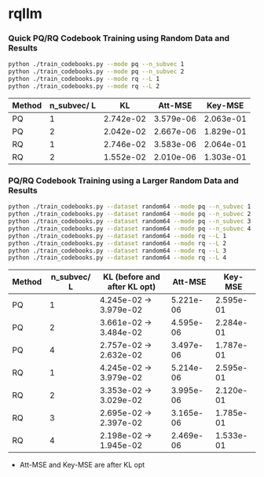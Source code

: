 # rqllm


### Quick PQ/RQ Codebook Training using Random Data and Results

```bash
python ./train_codebooks.py --mode pq --n_subvec 1
python ./train_codebooks.py --mode pq --n_subvec 2
python ./train_codebooks.py --mode rq --L 1
python ./train_codebooks.py --mode rq --L 2
```


| Method | n_subvec/ L  | KL | Att-MSE | Key-MSE |
|--------|-------------|----|---------|---------|
| PQ     | 1           | 2.742e-02 | 3.579e-06 | 2.063e-01 |
| PQ     | 2           | 2.042e-02 | 2.667e-06 | 1.829e-01 |
| RQ     | 1           | 2.746e-02 | 3.583e-06 | 2.064e-01 |
| RQ     | 2           | 1.552e-02 | 2.010e-06 | 1.303e-01 |

###  PQ/RQ Codebook Training using a Larger Random Data and Results
```bash
python ./train_codebooks.py --dataset random64 --mode pq --n_subvec 1
python ./train_codebooks.py --dataset random64 --mode pq --n_subvec 2
python ./train_codebooks.py --dataset random64 --mode pq --n_subvec 3
python ./train_codebooks.py --dataset random64 --mode pq --n_subvec 4
python ./train_codebooks.py --dataset random64 --mode rq --L 1
python ./train_codebooks.py --dataset random64 --mode rq --L 2
python ./train_codebooks.py --dataset random64 --mode rq --L 3
python ./train_codebooks.py --dataset random64 --mode rq --L 4
```
| Method | n_subvec/ L  | KL (before and after KL opt) | Att-MSE | Key-MSE |
|--------|-------------|----|---------|---------|
| PQ     | 1           | 4.245e-02 -> 3.979e-02 |  5.221e-06 | 2.595e-01|
| PQ     | 2           | 3.661e-02 -> 3.484e-02 | 4.595e-06  | 2.284e-01  |
| PQ     | 4           | 2.757e-02 -> 2.632e-02 | 3.497e-06 | 1.787e-01 |
| RQ     | 1           | 4.245e-02 -> 3.979e-02 | 5.214e-06 | 2.595e-01 |
| RQ     | 2           | 3.353e-02 -> 3.029e-02 | 3.995e-06 | 2.120e-01 |
| RQ     | 3           | 2.695e-02 -> 2.397e-02 | 3.165e-06 | 1.785e-01 |
| RQ     | 4           | 2.198e-02 -> 1.945e-02 | 2.469e-06 | 1.533e-01 |
* Att-MSE and Key-MSE are after KL opt

